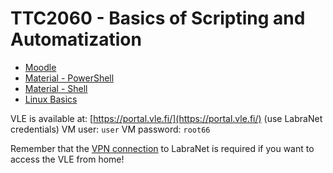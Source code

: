 # TTC2060 - Basics of Scripting and Automatization

- [Moodle](https://moodle.jamk.fi/course/view.php?id=8242)
- [Material - PowerShell](https://ttc2060.pages.labranet.jamk.fi/Powershell/01-introduction/)
- [Material - Shell](https://ttc2060.pages.labranet.jamk.fi/Shell/01.-Introduction/)
- [Linux Basics](https://hantt.pages.labranet.jamk.fi/ttc1040-material/materials/04_basic_cmds/)

VLE is available at: [https://portal.vle.fi/](https://portal.vle.fi/) (use LabraNet credentials)
VM user: `user`
VM password: `root66`

Remember that the [VPN connection](https://student.labranet.jamk.fi/wp-content/uploads/2022/01/LabraNet_Remote_Access_Guide_2022.pdf) to LabraNet is required if you want to access the VLE from home!
